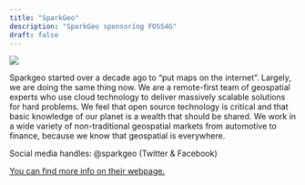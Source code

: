 ```yaml
---
title: "SparkGeo"
description: "SparkGeo sponsoring FOSS4G"
draft: false
---
```


![](/images/sponsor/sparkgeo-logo-black.svg)

Sparkgeo started over a decade ago to “put maps on the internet”. Largely, we are doing the same thing now. We are a remote-first team of geospatial experts who use cloud technology to deliver massively scalable solutions for hard problems. We feel that open source technology is critical and that basic knowledge of our planet is a wealth that should be shared. We work in a wide variety of non-traditional geospatial markets from automotive to finance, because we know that geospatial is everywhere.

Social media handles: @sparkgeo (Twitter & Facebook)

[You can find more info on their webpage.](www.sparkgeo.com)
